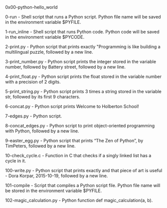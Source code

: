  0x00-python-hello_world

0-run - Shell script that runs a Python script. Python file name will be saved in the environment variable $PYFILE.

1-run_inline - Shell script that runs Python code. Python code will be saved in the environment variable $PYCODE.

2-print.py - Python script that prints exactly "Programming is like building a multilingual puzzle, followed by a new line.

3-print_number.py - Python script prints the integer stored in the variable number, followed by Battery street, followed by a new line.

4-print_float.py - Python script prints the float stored in the variable number with a precision of 2 digits.

5-print_string.py - Python script prints 3 times a string stored in the variable str, followed by its first 9 characters.

6-concat.py - Python script prints Welcome to Holberton School!

7-edges.py - Python script.

8-concat_edges.py - Python script to print object-oriented programming with Python, followed by a new line.

9-easter_egg.py - Python script that prints “The Zen of Python”, by TimPeters, followed by a new line.

10-check_cycle.c - Function in C that checks if a singly linked list has a cycle in it.

100-write.py - Python script that prints exactly and that piece of art is useful - Dora Korpar, 2015-10-19, followed by a new line.

101-compile - Script that compiles a Python script file. Python file name will be stored in the environment variable $PYFILE.

102-magic_calculation.py - Python function def magic_calculation(a, b).
